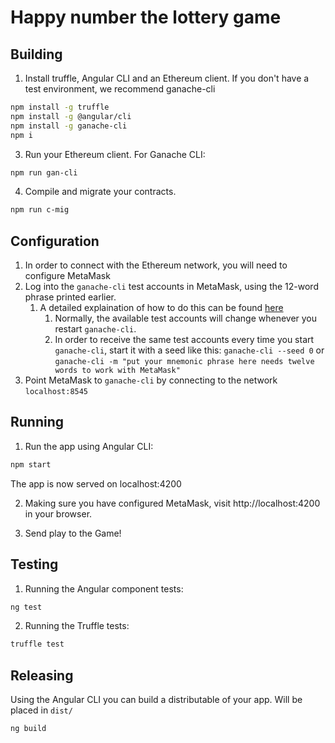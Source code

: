 # Happy number the lottery game


## Building

1. Install truffle, Angular CLI and an Ethereum client. If you don't have a test environment, we recommend ganache-cli
  ```bash
  npm install -g truffle
  npm install -g @angular/cli
  npm install -g ganache-cli
  npm i
  

  ``` 

3. Run your Ethereum client. For Ganache CLI:
  ```bash
  npm run gan-cli
  ``` 

4. Compile and migrate your contracts.
  ```bash
 npm run c-mig
  ```

## Configuration
1. In order to connect with the Ethereum network, you will need to configure MetaMask
2. Log into the `ganache-cli` test accounts in MetaMask, using the 12-word phrase printed earlier.
    1. A detailed explaination of how to do this can be found [here](https://truffleframework.com/docs/truffle/getting-started/truffle-with-metamask)
        1. Normally, the available test accounts will change whenever you restart `ganache-cli`.
        2. In order to receive the same test accounts every time you start `ganache-cli`, start it with a seed like this: `ganache-cli --seed 0` or `ganache-cli -m "put your mnemonic phrase here needs twelve words to work with MetaMask"`
3. Point MetaMask to `ganache-cli` by connecting to the network `localhost:8545` 


## Running

1. Run the app using Angular CLI:
  ```bash
  npm start
  ```
The app is now served on localhost:4200

2. Making sure you have configured MetaMask, visit http://localhost:4200 in your browser.

3. Send play to the Game!

## Testing

1. Running the Angular component tests:
  ```bash
  ng test
  ```

2. Running the Truffle tests:
  ```bash
  truffle test
  ``` 
## Releasing
Using the Angular CLI you can build a distributable of your app. Will be placed in `dist/`

  ```bash
  ng build
  ```
 
